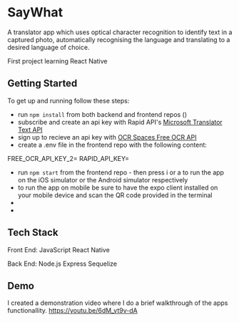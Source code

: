# SayWhat 
A translator app which uses optical character recognition to identify text in a captured photo, automatically recognising the language and translating to a desired language of choice. 

First project learning React Native

## Getting Started
To get up and running follow these steps: 
* run `npm install` from both backend and frontend repos ()
* subscribe and create an api key with Rapid API's <a href="https://rapidapi.com/microsoft-azure-org-microsoft-cognitive-services/api/microsoft-translator-text/" target="_blank" rel="noreferrer">Microsoft Translator Text API <a /> 
* sign up to recieve an api key with <a href="[https://rapidapi.com/microsoft-azure-org-microsoft-cognitive-services/api/microsoft-translator-text/](https://ocr.space/ocrapi)" target="_blank" rel="noreferrer">OCR Spaces Free OCR API <a />
* create a .env file in the frontend repo with the following content:
  
FREE_OCR_API_KEY_2=<insert your OCR API here>
RAPID_API_KEY=<insert your Mictosoft Translator Text API here>

* run `npm start` from the frontend repo - then press i or a to run the app on the iOS simulator or the Android simulator respectively 
* to run the app on mobile be sure to have the expo client installed on your mobile device and scan the QR code provided in the terminal 
* 
*

## Tech Stack
Front End:
JavaScript
React Native

Back End:
Node.js
Express 
Sequelize

## Demo
I created a demonstration video where I do a brief walkthrough of the apps functionallity.
https://youtu.be/6dM_vt9v-dA


